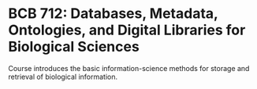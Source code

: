 # BCB 712: Databases, Metadata, Ontologies, and Digital Libraries for Biological Sciences

Course introduces the basic information-science methods for storage and retrieval of biological information.